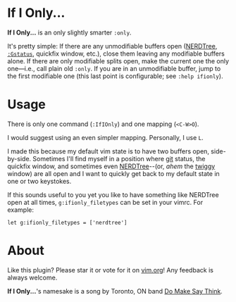 If I Only...
============

**If I Only...** is an only slightly smarter `:only`.

It's pretty simple: If there are any unmodifiable buffers open
([NERDTree](https://github.com/scrooloose/nerdtree),
[`:Gstatus`](https://github.com/tpope/vim-fugitive), quickfix window, etc.), close
them leaving any modifiable buffers alone.  If there are only modifiable splits
open, make the current one the only one&mdash;i.e., call plain old `:only`.
If you are in an unmodifiable buffer, jump to the first modifiable one (this last
point is configurable; see `:help ifionly`).


Usage
=====

There is only one command (`:IfIOnly`) and one mapping (`<C-W>O`).

I would suggest using an even simpler mapping.  Personally, I use `L`.

I made this because my default vim state is to have two buffers open,
side-by-side.  Sometimes I'll find myself in a position where
[git](https://github.com/tpope/vim-fugitive) status, the quickfix window, and
sometimes even [NERDTree](https://github.com/scrooloose/nerdtree)--(or, *ahem* the
[twiggy](https://github.com/sodapopcan/vim-twiggy) window) are all open and
I want to quickly get back to my default state in one or two keystokes.

If this sounds useful to you yet you like to have something like NERDTree open
at all times, `g:ifionly_filetypes` can be set in your vimrc.  For example:

```viml
let g:ifionly_filetypes = ['nerdtree']
```


About
=====

Like this plugin?  Please star it or vote for it on
[vim.org](http://www.vim.org)!  Any feedback is always welcome.

**If I Only...**'s namesake is a song by Toronto, ON band [Do Make Say
Think](https://www.youtube.com/watch?v=4uFwM9Bnp_I).
